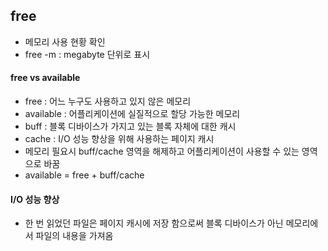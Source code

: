 ## free
- 메모리 사용 현황 확인
- free -m : megabyte 단위로 표시

#### free vs available
- free : 어느 누구도 사용하고 있지 않은 메모리
- available : 어플리케이션에 실질적으로 할당 가능한 메모리
- buff : 블록 디바이스가 가지고 있는 블록 자체에 대한 캐시
- cache : I/O 성능 향상을 위해 사용하는 페이지 캐시
- 메모리 필요시 buff/cache 영역을 해제하고 어플리케이션이 사용할 수 있는 영역으로 바꿈
- available = free + buff/cache
#### I/O 성능 향상
- 한 번 읽었던 파일은 페이지 캐시에 저장 함으로써 블록 디바이스가 아닌 메모리에서 파일의 내용을 가져옴